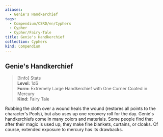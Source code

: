 ```yaml
---
aliases:
  - Genie's Handkerchief
tags:
  - Compendium/CSRD/en/Cyphers
  - Cypher
  - Cypher/Fairy-Tale
title: Genie's Handkerchief
collection: Cyphers
kind: Compendium
---
```

## Genie's Handkerchief  
>[!info] Stats  
> **Level:** 1d6  
> **Form:** Extremely Large Handkerchief with One Corner Coated in Mercury  
> **Kind:** Fairy Tale
  
Rubbing the cloth over a wound heals the wound (restores all points to the character's Pools), but also uses up one recovery roll for the day. Genie's handkerchiefs come in many colors and materials. Some people find that after their magic is used up, they make fine blankets, curtains, or cloaks. Of course, extended exposure to mercury has its drawbacks.